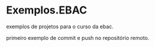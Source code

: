 # Exemplos.EBAC
exemplos de projetos para o curso da ebac.

primeiro exemplo de commit e push no repositório remoto.
